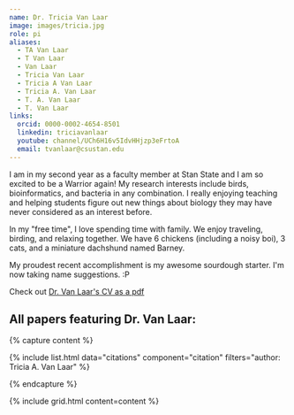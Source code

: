 ```yaml
---
name: Dr. Tricia Van Laar
image: images/tricia.jpg
role: pi
aliases:
  - TA Van Laar
  - T Van Laar
  - Van Laar
  - Tricia Van Laar
  - Tricia A Van Laar
  - Tricia A. Van Laar
  - T. A. Van Laar
  - T. Van Laar
links:
  orcid: 0000-0002-4654-8501
  linkedin: triciavanlaar
  youtube: channel/UCh6H16v5IdvHHjzp3eFrtoA
  email: tvanlaar@csustan.edu
---
```


I am in my second year as a faculty member at Stan State and I am so excited to be a Warrior again! My research interests include birds, bioinformatics, and bacteria in any combination. I really enjoying teaching and helping students figure out new things about biology they may have never considered as an interest before.

In my "free time", I love spending time with family. We enjoy traveling, birding, and relaxing together. We have 6 chickens (including a noisy boi), 3 cats, and a miniature dachshund named Barney.

My proudest recent accomplishment is my awesome sourdough starter. I'm now taking name suggestions. :P

Check out [Dr. Van Laar's CV as a pdf](https://tvanlaar.github.io/pdfs/VanLaarCV.pdf)
## All papers featuring Dr. Van Laar:

{% capture content %}

{% include list.html data="citations" component="citation" filters="author: Tricia A. Van Laar" %}

{% endcapture %}

{% include grid.html content=content %}
